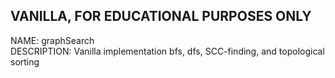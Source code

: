 ## VANILLA, FOR EDUCATIONAL PURPOSES ONLY
NAME: graphSearch <br />
DESCRIPTION: Vanilla implementation bfs, dfs, SCC-finding, and topological sorting
